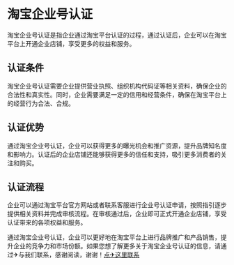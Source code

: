 # 淘宝企业号认证

淘宝企业号认证是指企业通过淘宝平台认证的过程，通过认证后，企业可以在淘宝平台上开通企业店铺，享受更多的权益和服务。

## 认证条件

淘宝企业号认证需要企业提供营业执照、组织机构代码证等相关资料，确保企业的合法性和真实性。同时，企业需要满足一定的信用和经营条件，确保在淘宝平台上的经营行为合法、合规。

## 认证优势

通过淘宝企业号认证，企业可以获得更多的曝光机会和推广资源，提升品牌知名度和影响力。认证后的企业店铺还能够获得更多的信任和支持，吸引更多消费者的关注和购买。

## 认证流程

企业可以通过淘宝平台官方网站或者联系客服进行企业号认证申请，按照指引逐步提供相关资料并完成审核流程。在审核通过后，企业即可正式开通企业店铺，享受认证带来的各项权益和服务。

通过淘宝企业号认证，企业可以更好地在淘宝平台上进行品牌推广和产品销售，提升企业的竞争力和市场份额。如果您想了解更多关于淘宝企业号认证的信息，请通过✈与我们联系，感谢阅读，谢谢！[点✈这里联系](https://www.k02.cc)